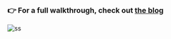 ### 👉 For a full walkthrough, check out [the blog](https://zakariathr22.github.io/blogs/5.html)
![ss](https://github.com/user-attachments/assets/a8d9f53b-6389-4ce2-afd6-50a12fed2fde)
